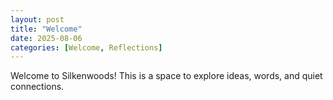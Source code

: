 ```yaml
---
layout: post
title: "Welcome"
date: 2025-08-06
categories: [Welcome, Reflections]
---
```


Welcome to Silkenwoods! This is a space to explore ideas, words, and quiet connections.
